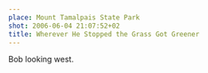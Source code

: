 ```yaml
---
place: Mount Tamalpais State Park
shot: 2006-06-04 21:07:52+02
title: Wherever He Stopped the Grass Got Greener
---
```


Bob looking west.
